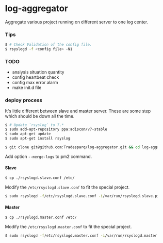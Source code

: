 log-aggregator
==============

Aggregate various project running on different server to one log center.

### Tips

```bash
$ # Check Validation of the config file.
$ rsyslogd -f <config file> -N1
```

### TODO

* analysis situation quantity
* config heartbeat check
* config max error alarm
* make init.d file

### deploy process

It's little different between slave and master server.
These are some step which should be down all the time.

```bash
$ # Update `rsyslog` to 7.*
$ sudo add-apt-repository ppa:adiscon/v7-stable
$ sudo apt-get update
$ sudo apt-get install rsyslog
```

```bash
$ git clone git@github.com:Tradesparq/log-aggregator.git && cd log-aggregator
```

Add option `--merge-logs` to pm2 command.

#### Slave

```bash
$ cp ./rsyslogd.slave.conf /etc/
```

Modify the `/etc/rsyslogd.slave.conf` to fit the special project.

```bash
$ sudo rsyslogd -f/etc/rsyslogd.slave.conf -i/var/run/rsyslogd.slave.pid
```

#### Master

```bash
$ cp ./rsyslogd.master.conf /etc/
```

Modify the `/etc/rsyslogd.master.conf` to fit the special project.

```bash
$ sudo rsyslogd -f/etc/rsyslogd.master.conf -i/var/run/rsyslogd.master.pid
```
